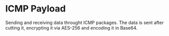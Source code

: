 # ICMP Payload
Sending and receiving data throught ICMP packages. The data is sent after cutting it, encrypting it via AES-256 and encoding it in Base64.
